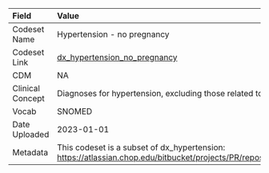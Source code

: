 |Field            |Value                                                                                                                                                      |
|:----------------|:----------------------------------------------------------------------------------------------------------------------------------------------------------|
|Codeset Name     |Hypertension - no pregnancy                                                                                                                                |
|Codeset Link     |[dx_hypertension_no_pregnancy](https://github.com/PEDSnet/Variable-Dictionary/blob/main/conditions/dx_hypertension_no_pregnancy.csv)                       |
|CDM              |NA                                                                                                                                                         |
|Clinical Concept |Diagnoses for hypertension, excluding those related to pregnancy                                                                                           |
|Vocab            |SNOMED                                                                                                                                                     |
|Date Uploaded    |2023-01-01                                                                                                                                                 |
|Metadata         |This codeset is a subset of dx_hypertension: https://atlassian.chop.edu/bitbucket/projects/PR/repos/preserve_codesets/browse/condition/dx_hypertension.csv |
